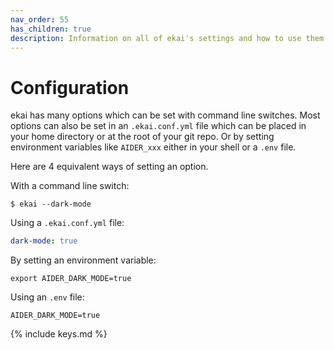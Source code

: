 ```yaml
---
nav_order: 55
has_children: true
description: Information on all of ekai's settings and how to use them.
---
```


# Configuration

ekai has many options which can be set with
command line switches.
Most options can also be set in an `.ekai.conf.yml` file
which can be placed in your home directory or at the root of
your git repo. 
Or by setting environment variables like `AIDER_xxx`
either in your shell or a `.env` file.

Here are 4 equivalent ways of setting an option. 

With a command line switch:

```
$ ekai --dark-mode
```

Using a `.ekai.conf.yml` file:

```yaml
dark-mode: true
```

By setting an environment variable:

```
export AIDER_DARK_MODE=true
```

Using an `.env` file:

```
AIDER_DARK_MODE=true
```

{% include keys.md %}

